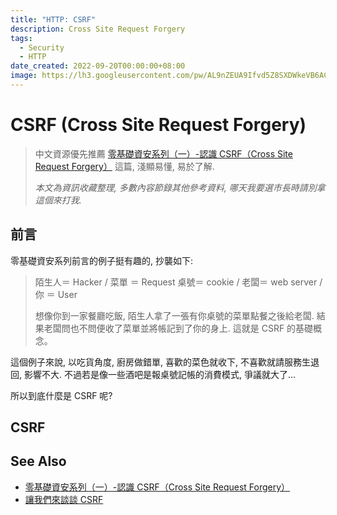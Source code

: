 ```yaml
---
title: "HTTP: CSRF"
description: Cross Site Request Forgery
tags:
  - Security
  - HTTP
date_created: 2022-09-20T00:00:00+08:00
image: https://lh3.googleusercontent.com/pw/AL9nZEUA9Ifvd5Z8SXDWkeVB6AC4MPGwnXaL6kBXNPoXwOQQ2jOcZ1Jw_0p8TKK8C3ZX0e67_FOY15eDrm7aaXSQJcKtoUzC80SAQEHsaBy6qS2AqNNs5VUFNXBKm439y_1wkvmDl-PnL8ReojnIumNlEvOXBg=w800-no?authuser=0
---
```


CSRF (Cross Site Request Forgery)
=================================

> 中文資源優先推薦 [零基礎資安系列（一）-認識 CSRF（Cross Site Request Forgery）](https://tech-blog.cymetrics.io/posts/jo/zerobased-cross-site-request-forgery/) 這篇, 
淺顯易懂, 易於了解.  
>
> _本文為資訊收藏整理, 多數內容節錄其他參考資料, 哪天我要選市長時請別拿這個來打我._


前言
----

零基礎資安系列前言的例子挺有趣的, 抄襲如下:

> 陌生人＝ Hacker / 菜單 ＝ Request
> 桌號＝ cookie / 老闆＝ web server / 你 ＝ User
> 
> 想像你到一家餐廳吃飯, 陌生人拿了一張有你桌號的菜單點餐之後給老闆. 
> 結果老闆問也不問便收了菜單並將帳記到了你的身上. 這就是 CSRF 的基礎概念。

這個例子來說, 以吃貨角度, 廚房做錯單, 喜歡的菜色就收下, 不喜歡就請服務生退回, 影響不大.
不過若是像一些酒吧是報桌號記帳的消費模式, 爭議就大了...

所以到底什麼是 CSRF 呢?


CSRF
----





See Also
--------

- [零基礎資安系列（一）-認識 CSRF（Cross Site Request Forgery）](https://tech-blog.cymetrics.io/posts/jo/zerobased-cross-site-request-forgery/)
- [讓我們來談談 CSRF](https://blog.techbridge.cc/2017/02/25/csrf-introduction/)
